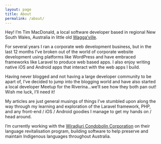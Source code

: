 ```yaml
---
layout: page
title: About
permalink: /about/
---
```


Hey! I’m Tim MacDonald, a local software developer based in regional New South Wales, Australia in little old [Wagga’ville](https://goo.gl/maps/QX8UeDt9ty92).

For several years I ran a corporate web development business, but in the last 12 months I’ve broken out of the world of corporate website development using platforms like WordPress and have embraced frameworks like Laravel to produce web based apps. I also enjoy writing native iOS and Android apps that interact with the web apps I build.

Having never blogged and not having a large developer community to be apart of, I’ve decided to jump into the blogging world and have also started a local developer Meetup for the Riverina…we’ll see how they both pan out! Wish me luck, I’ll need it!

My articles are just general musings of things I’ve stumbled upon along the way through my learning and exploration of the Laravel framework, PHP, and any front-end / iOS / Android goodies I manage to get my hands on / head around.

I’m currently working with the [Wiradjuri Condobolin Corporation](http://wiradjuricondocorp.com) on their language revitalisation program, building software to help preserve and maintain Indigenous languages throughout Australia.
